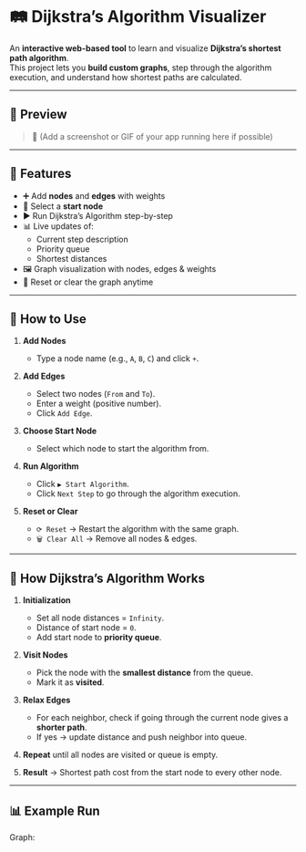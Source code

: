 # 🛤️ Dijkstra’s Algorithm Visualizer  

An **interactive web-based tool** to learn and visualize **Dijkstra’s shortest path algorithm**.  
This project lets you **build custom graphs**, step through the algorithm execution, and understand how shortest paths are calculated.  

---

## 📸 Preview  

> 🎥 (Add a screenshot or GIF of your app running here if possible)

---

## 🚀 Features  

- ➕ Add **nodes** and **edges** with weights  
- 🎯 Select a **start node**  
- ▶ Run Dijkstra’s Algorithm step-by-step  
- 📊 Live updates of:  
  - Current step description  
  - Priority queue  
  - Shortest distances  
- 🖼 Graph visualization with nodes, edges & weights  
- 🔄 Reset or clear the graph anytime  

---

## 📖 How to Use  

1. **Add Nodes**  
   - Type a node name (e.g., `A`, `B`, `C`) and click `+`.  

2. **Add Edges**  
   - Select two nodes (`From` and `To`).  
   - Enter a weight (positive number).  
   - Click `Add Edge`.  

3. **Choose Start Node**  
   - Select which node to start the algorithm from.  

4. **Run Algorithm**  
   - Click `▶ Start Algorithm`.  
   - Click `Next Step` to go through the algorithm execution.  

5. **Reset or Clear**  
   - `⟳ Reset` → Restart the algorithm with the same graph.  
   - `🗑 Clear All` → Remove all nodes & edges.  

---

## 🧠 How Dijkstra’s Algorithm Works  

1. **Initialization**  
   - Set all node distances = `Infinity`.  
   - Distance of start node = `0`.  
   - Add start node to **priority queue**.  

2. **Visit Nodes**  
   - Pick the node with the **smallest distance** from the queue.  
   - Mark it as **visited**.  

3. **Relax Edges**  
   - For each neighbor, check if going through the current node gives a **shorter path**.  
   - If yes → update distance and push neighbor into queue.  

4. **Repeat** until all nodes are visited or queue is empty.  

5. **Result** → Shortest path cost from the start node to every other node.  

---

## 📊 Example Run  

Graph:  

